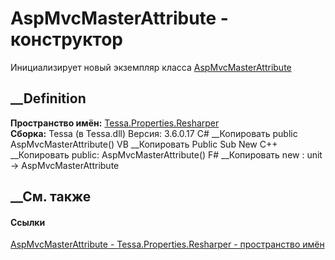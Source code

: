# AspMvcMasterAttribute - конструктор
Инициализирует новый экземпляр класса
[AspMvcMasterAttribute](T_Tessa_Properties_Resharper_AspMvcMasterAttribute.htm)
##  __Definition
 **Пространство имён:**
[Tessa.Properties.Resharper](N_Tessa_Properties_Resharper.htm)  
 **Сборка:** Tessa (в Tessa.dll) Версия: 3.6.0.17
C# __Копировать
     public AspMvcMasterAttribute()
VB __Копировать
     Public Sub New
C++ __Копировать
     public:
    AspMvcMasterAttribute()
F# __Копировать
     new : unit -> AspMvcMasterAttribute
##  __См. также
#### Ссылки
[AspMvcMasterAttribute -
](T_Tessa_Properties_Resharper_AspMvcMasterAttribute.htm)
[Tessa.Properties.Resharper - пространство
имён](N_Tessa_Properties_Resharper.htm)

